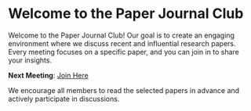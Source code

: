 # Welcome to the Paper Journal Club

Welcome to the Paper Journal Club! Our goal is to create an engaging environment where we discuss recent and influential research papers. Every meeting focuses on a specific paper, and you can join in to share your insights.

**Next Meeting**: [Join Here](https://your-meeting-link.com)

We encourage all members to read the selected papers in advance and actively participate in discussions.
